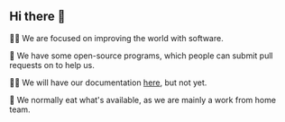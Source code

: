 ## Hi there 👋

🙋‍♀️ We are focused on improving the world with software.

🌈 We have some open-source programs, which people can submit pull requests on to help us.

👩‍💻 We will have our documentation [here](https://docs.blastoffwaters.com), but not yet.

🍿 We normally eat what's available, as we are mainly a work from home team.

